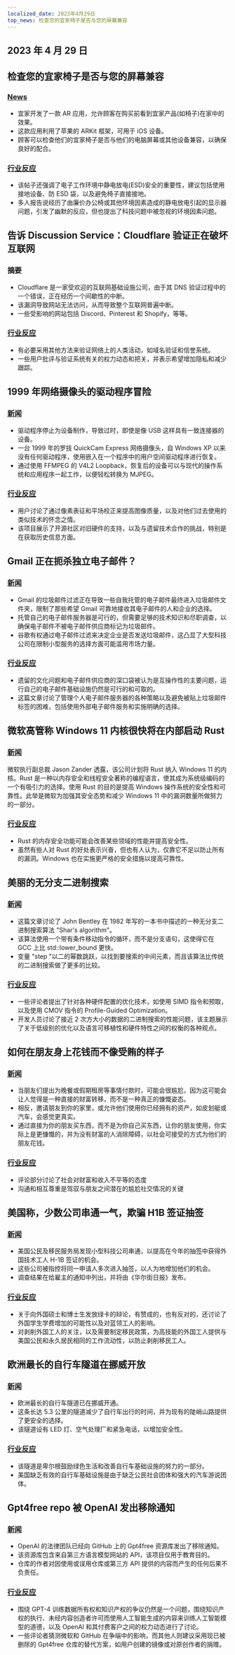 ```yaml
---
localized_date: 2023年4月29日
top_news: 检查您的宜家椅子是否与您的屏幕兼容
---
```


## 2023 年 4 月 29 日

## 检查您的宜家椅子是否与您的屏幕兼容

### [News](https://mastodon.social/@haeckerfelix/110272427676278609)

- 宜家开发了一款 AR 应用，允许顾客在购买前看到宜家产品(如椅子)在家中的效果。
- 这款应用利用了苹果的 ARKit 框架，可用于 iOS 设备。
- 顾客可以检查他们的宜家椅子是否与他们的电脑屏幕或其他设备兼容，以确保良好的配合。

### [行业反应](http://news.ycombinator.com/item?id=35742476)

- 该帖子还强调了电子工作环境中静电放电(ESD)安全的重要性，建议包括使用接地设备、防 ESD 袋，以及避免椅子直接接地。
- 多人报告说经历了由廉价办公椅或其他环境因素造成的静电放电引起的显示器问题，引发了幽默的反应，但也提出了科技问题中被忽视的环境因素问题。

## 告诉 Discussion Service：Cloudflare 验证正在破坏互联网

### 摘要

- Cloudflare 是一家受欢迎的互联网基础设施公司，由于其 DNS 验证过程中的一个错误，正在经历一个间歇性的中断。
- 该漏洞导致网站无法访问，从而导致整个互联网普遍中断。
- 一些受影响的网站包括 Discord、Pinterest 和 Shopify，等等。

### [行业反应](http://news.ycombinator.com/item?id=35742606)

- 有必要采用其他方法来验证网络上的人类活动，如域名验证和信誉系统。
- 一些用户批评与验证系统有关的权力动态和把关，并表示希望增加隐私和减少跟踪。

## 1999 年网络摄像头的驱动程序冒险

### [新闻](https://blog.benjojo.co.uk/post/quickcam-usb-userspace-driver)

- 驱动程序停止为设备制作，导致过时，即使是像 USB 这样具有一致连接器的设备。
- 一台 1999 年的罗技 QuickCam Express 网络摄像头，自 Windows XP 以来没有任何驱动程序，使用嵌入在一个程序中的用户空间驱动程序进行恢复。
- 通过使用 FFMPEG 的 V4L2 Loopback，恢复后的设备可以与现代的操作系统和应用程序一起工作，以便轻松转换为 MJPEG。

### [行业反应](http://news.ycombinator.com/item?id=35740001)

- 用户讨论了通过像素表征和平场校正来提高图像质量，以及对他们过去使用的类似技术的怀念之情。
- 该项目展示了开源社区对旧硬件的支持，以及与遗留技术合作的挑战，特别是在获取历史信息方面。

## Gmail 正在扼杀独立电子邮件？

### [新闻](https://tutanota.com/blog/posts/gmail-independent-email)

- Gmail 的垃圾邮件过滤正在导致一些自我托管的电子邮件最终进入垃圾邮件文件夹，限制了那些希望 Gmail 可靠地接收其电子邮件的人和企业的选择。
- 托管自己的电子邮件服务器是可行的，但需要足够的技术知识和尽职调查，以确保电子邮件不被电子邮件供应商标记为垃圾邮件。
- 谷歌有权通过电子邮件过滤来决定企业是否发送垃圾邮件，这凸显了大型科技公司在限制小型服务的选择方面可能滥用市场力量。

### [行业反应](http://news.ycombinator.com/item?id=35744888)

- 遗留的文化问题和电子邮件供应商的深口袋被认为是互操作性的主要问题，运行自己的电子邮件基础设施仍然是可行的和可取的。
- 这篇文章讨论了管理个人电子邮件服务器的各种策略以及避免被贴上垃圾邮件标签的困难，包括使用外部电子邮件服务和实施明确的选择。

## 微软高管称 Windows 11 内核很快将在内部启动 Rust

### [新闻](https://www.neowin.net/news/senior-microsoft-exec-says-windows-11-kernel-will-soon-be-booting-with-rust-inside/)

微软执行副总裁 Jason Zander 透露，该公司计划将 Rust 纳入 Windows 11 的内核。Rust 是一种以内存安全和线程安全著称的编程语言，使其成为系统级编码的一个有吸引力的选择。使用 Rust 的目的是提高 Windows 操作系统的安全性和可靠性。此举是微软为加强其安全态势和减少 Windows 11 中的漏洞数量所做努力的一部分。

### [行业反应](http://news.ycombinator.com/item?id=35738829)

- Rust 的内存安全功能可能会改善某些领域的性能并提高安全性。
- 虽然有些人对 Rust 的好处表示兴奋，但也有人认为，仅靠它不足以防止所有的漏洞。Windows 也在实施更严格的安全措施以提高可靠性。

## 美丽的无分支二进制搜索

### [新闻](https://probablydance.com/2023/04/27/beautiful-branchless-binary-search/)

- 这篇文章讨论了 John Bentley 在 1982 年写的一本书中描述的一种无分支二进制搜索算法 "Shar's algorithm"。
- 该算法使用一个带有条件移动指令的循环，而不是分支语句，这使得它在 GCC 上比 std::lower_bound 更快。
- 变量 "step "以二的幂数跳跃，以找到要搜索的中间元素，而且该算法比传统的二进制搜索做了更多的比较。

### [行业反应](http://news.ycombinator.com/item?id=35737862)

- 一些评论者提出了针对各种硬件配置的优化技术，如使用 SIMD 指令和预取，以及使用 CMOV 指令的 Profile-Guided Optimization。
- 开发人员讨论了接近 2 次方大小的数据的二进制搜索的性能问题，该主题展示了关于低级别的优化以及语言可移植性和硬件特性之间的权衡的各种观点。

## 如何在朋友身上花钱而不像受贿的样子

### [新闻](https://billmei.net/blog/bribe-friends)

- 当朋友们提出为晚餐或假期租房等事情付款时，可能会很尴尬，因为这可能会让人觉得是一种直接的财富转移，而不是一种真正的慷慨姿态。
- 相反，邀请朋友到你的家里，或允许他们使用你已经拥有的资产，如皮划艇或汽车，会感觉更真实。
- 通过直接为你的朋友买东西，而不是为你自己买东西，让你的朋友使用，你实际上是更慷慨的，并为没有财富的人消除障碍，以社会可接受的方式为他们的朋友花钱。

### [行业反应](http://news.ycombinator.com/item?id=35740277)

- 评论部分讨论了社会对财富和收入不平等的态度
- 沟通和相互尊重是驾驭与朋友之间潜在的尴尬社交情况的关键

## 美国称，少数公司串通一气，欺骗 H1B 签证抽签

### [新闻](https://www.wsj.com/articles/u-s-says-some-companies-cheat-h-1b-lottery-driving-record-applications-1a3e4fd)

- 美国公民及移民服务局发现小型科技公司串通，以提高在今年的抽签中获得外国技术工人 H-1B 签证的机会。
- 这些公司被指控将同一申请人多次进入抽签，以人为地增加他们的机会。
- 调查结果在给雇主的通知中列出，并将由《华尔街日报》发布。

### [行业反应](http://news.ycombinator.com/item?id=35741609)

- 关于向外国硕士和博士生发放绿卡的辩论，有赞成的，也有反对的，还讨论了外国学生学费增加的可能性以及对蓝领工人的影响。
- 对剥削外国工人的关注，以及需要制定移民政策，为高技能的外国工人提供与美国公民和永久居民相同的工作流动性，以防止剥削移民工人。

## 欧洲最长的自行车隧道在挪威开放

### [新闻](https://reasonstobecheerful.world/europes-longest-bicycling-tunnel-opens-in-norway/)

- 欧洲最长的自行车隧道已在挪威开通。
- 这条长达 5.3 公里的隧道减少了自行车出行的时间，并为现有的陡峭山路提供了更安全的选择。
- 该隧道设有 LED 灯、空气处理厂和紧急电话，以增加安全性。

### [行业反应](http://news.ycombinator.com/item?id=35738231)

- 该隧道是卑尔根鼓励绿色生活和改善自行车基础设施的努力的一部分。
- 美国缺乏有效的自行车基础设施是由于缺乏公民社会团体和强大的汽车游说团体。

## Gpt4free repo 被 OpenAI 发出移除通知

### [新闻](https://github.com/xtekky/gpt4free)

- OpenAI 的法律团队已经向 GitHub 上的 Gpt4free 资源库发出了移除通知。
- 该资源库包含来自第三方语言模型网站的 API，该项目仅用于教育目的。
- 仓库的作者对因使用或误用仓库或第三方 API 提供的内容而产生的任何后果不负责任。

### [行业反应](http://news.ycombinator.com/item?id=35740836)

- 围绕 GPT-4 训练数据所有权和知识产权的争议仍然是一个问题，围绕知识产权的执行、未经内容创造者许可而使用人工智能生成的内容来训练人工智能模型的道德，以及 OpenAI 和其付费客户之间的权力动态进行了讨论。
- 一些评论者猜测微软和 GitHub 在争端中的影响，而其他人则建议采用现已被删除的 Gpt4free 仓库的替代方案，如用户创建的镜像或对原创作者的捐赠。
